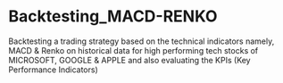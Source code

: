 # Backtesting_MACD-RENKO

Backtesting a trading strategy based on the technical indicators namely, MACD & Renko on historical data for high performing tech stocks of MICROSOFT, GOOGLE & APPLE and also evaluating the KPIs (Key Performance Indicators)

